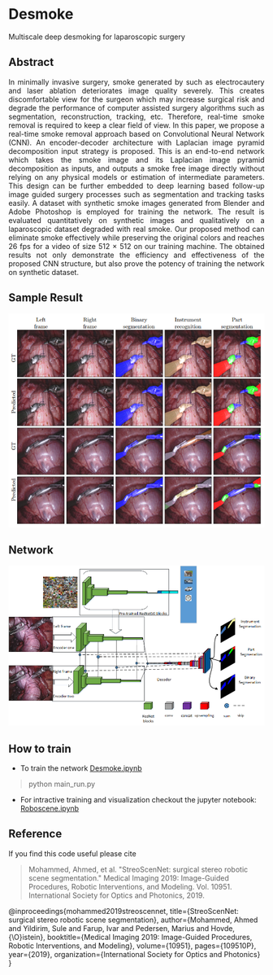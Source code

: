 # Desmoke
Multiscale deep desmoking for laparoscopic surgery 

## Abstract
<p align="justify">
In minimally invasive surgery, smoke generated by such as electrocautery and laser ablation deteriorates image quality severely. This creates discomfortable view for the surgeon which may increase surgical risk and degrade the performance of computer assisted surgery algorithms such as segmentation, reconstruction, tracking, etc. Therefore, real-time smoke removal is required to keep a clear field of view. In this paper, we propose a real-time smoke removal approach based on Convolutional Neural Network (CNN). An encoder-decoder architecture with Laplacian image pyramid decomposition input strategy is proposed. This is an end-to-end network which takes the smoke image and its Laplacian image pyramid decomposition as inputs, and outputs a smoke free image directly without relying on any physical models or estimation of intermediate parameters. This design can be further embedded to deep learning based follow-up image guided surgery processes such as segmentation and tracking tasks easily. A dataset with synthetic smoke images generated from Blender and Adobe Photoshop is employed for training the network. The result is evaluated quantitatively on synthetic images and qualitatively on a laparoscopic dataset degraded with real smoke. Our proposed method can eliminate smoke effectively while preserving the original colors and reaches 26 fps for a video of size 512 × 512 on our training machine. The obtained results not only demonstrate the efficiency and effectiveness of the proposed CNN structure, but also prove the potency of training the network on synthetic dataset.</p>

## Sample Result
![alt text](https://github.com/ahme0307/streoscene/blob/master/readme/image002.PNG)

## Network
![alt text](https://github.com/ahme0307/streoscene/blob/master/readme/fully2.png)

## How to train 
- To train the network <a href="https://github.com/ahme0307/streoscene/blob/master/Roboscene.ipynb">Desmoke.ipynb</a>   


> python main_run.py

- For intractive training and visualization checkout the jupyter notebook: <a href="https://github.com/ahme0307/streoscene/blob/master/Roboscene.ipynb">Roboscene.ipynb</a>  

## Reference
If you find this code useful please cite
>Mohammed, Ahmed, et al. "StreoScenNet: surgical stereo robotic scene segmentation." Medical Imaging 2019: Image-Guided Procedures, Robotic Interventions, and Modeling. Vol. 10951. International Society for Optics and Photonics, 2019.

@inproceedings{mohammed2019streoscennet,
  title={StreoScenNet: surgical stereo robotic scene segmentation},
  author={Mohammed, Ahmed and Yildirim, Sule and Farup, Ivar and Pedersen, Marius and Hovde, {\O}istein},
  booktitle={Medical Imaging 2019: Image-Guided Procedures, Robotic Interventions, and Modeling},
  volume={10951},
  pages={109510P},
  year={2019},
  organization={International Society for Optics and Photonics}
}
